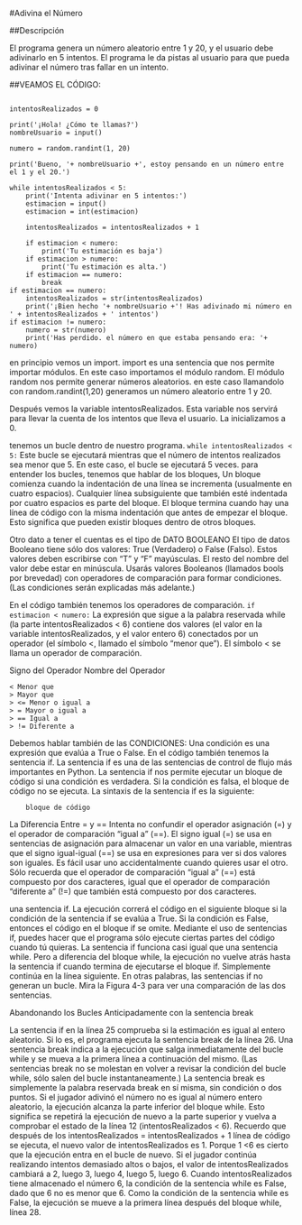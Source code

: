 #Adivina el Número

##Descripción

El programa genera un número aleatorio entre 1 y 20, y el usuario debe adivinarlo en 5 intentos. El programa le da pistas al usuario para que pueda adivinar el número tras fallar en un intento.

##VEAMOS EL CÓDIGO:

```import random

intentosRealizados = 0

print('¡Hola! ¿Cómo te llamas?')
nombreUsuario = input()

numero = random.randint(1, 20)

print('Bueno, '+ nombreUsuario +', estoy pensando en un número entre el 1 y el 20.')

while intentosRealizados < 5:
    print('Intenta adivinar en 5 intentos:')
    estimacion = input()
    estimacion = int(estimacion)

    intentosRealizados = intentosRealizados + 1

    if estimacion < numero:
        print('Tu estimación es baja')
    if estimacion > numero:
        print('Tu estimación es alta.')
    if estimacion == numero:
        break
if estimacion == numero:
    intentosRealizados = str(intentosRealizados)
    print('¡Bien hecho '+ nombreUsuario +'! Has adivinado mi número en ' + intentosRealizados + ' intentos')
if estimacion != numero:
    numero = str(numero)
    print('Has perdido. el número en que estaba pensando era: '+ numero)
```

en principio vemos un import. import es una sentencia que nos permite importar módulos. En este caso importamos el módulo random. El módulo random nos permite generar números aleatorios.
en este caso llamandolo con random.randint(1,20) generamos un número aleatorio entre 1 y 20.

Después vemos la variable intentosRealizados. Esta variable nos servirá para llevar la cuenta de los intentos que lleva el usuario. La inicializamos a 0.

tenemos un bucle dentro de nuestro programa.
`while intentosRealizados < 5:`
Este bucle se ejecutará mientras que el número de intentos realizados sea menor que 5. En este caso, el bucle se ejecutará 5 veces.
para entender los bucles, tenemos que hablar de los bloques, Un bloque comienza cuando la indentación de una línea se incrementa (usualmente en cuatro espacios). Cualquier línea subsiguiente que también esté indentada por cuatro espacios es parte del bloque. El bloque termina cuando hay una línea de código con la misma indentación que antes
de empezar el bloque. Esto significa que pueden existir bloques dentro de otros bloques.

Otro dato a tener el cuentas es el tipo de DATO BOOLEANO El tipo de datos Booleano tiene sólo dos valores: True (Verdadero) o False (Falso). Estos valores deben escribirse con “T” y “F” mayúsculas. El resto del nombre del valor debe estar en minúscula. Usarás valores Booleanos (llamados bools por brevedad) con operadores de
comparación para formar condiciones. (Las condiciones serán explicadas más adelante.)

En el código también tenemos los operadores de comparación.
`if estimacion < numero:`
La expresión que sigue a la palabra reservada while (la parte intentosRealizados < 6)
contiene dos valores (el valor en la variable intentosRealizados, y el valor entero 6)
conectados por un operador (el símbolo <, llamado el símbolo “menor que”). El símbolo < se
llama un operador de comparación.

Signo del Operador Nombre del Operador

```
< Menor que
> Mayor que
> <= Menor o igual a
> = Mayor o igual a
> == Igual a
> != Diferente a
```

Debemos hablar también de las CONDICIONES:
Una condición es una expresión que evalúa a True o False.
En el código también tenemos la sentencia if. La sentencia if es una de las sentencias de control de flujo más importantes en Python. La sentencia if nos permite ejecutar un bloque de código si una condición es verdadera. Si la condición es falsa, el bloque de código no se ejecuta. La sintaxis de la sentencia if es la siguiente:

```if condición:
    bloque de código
```

La Diferencia Entre = y ==
Intenta no confundir el operador asignación (=) y el operador de comparación “igual a” (==). El
signo igual (=) se usa en sentencias de asignación para almacenar un valor en una variable,
mientras que el signo igual-igual (==) se usa en expresiones para ver si dos valores son iguales. Es
fácil usar uno accidentalmente cuando quieres usar el otro.
Sólo recuerda que el operador de comparación “igual a” (==) está compuesto por dos caracteres,
igual que el operador de comparación “diferente a” (!=) que también está compuesto por dos
caracteres.

una sentencia if. La ejecución correrá el código en el siguiente bloque si la
condición de la sentencia if se evalúa a True. Si la condición es False, entonces el código en el
bloque if se omite. Mediante el uso de sentencias if, puedes hacer que el programa sólo ejecute
ciertas partes del código cuando tú quieras.
La sentencia if funciona casi igual que una sentencia while. Pero a diferencia del bloque while,
la ejecución no vuelve atrás hasta la sentencia if cuando termina de ejecutarse el bloque if.
Simplemente continúa en la línea siguiente. En otras palabras, las sentencias if no generan un
bucle. Mira la Figura 4-3 para ver una comparación de las dos sentencias.

Abandonando los Bucles Anticipadamente con la sentencia break

La sentencia if en la línea 25 comprueba si la estimación es igual al entero aleatorio. Si lo es, el
programa ejecuta la sentencia break de la línea 26.
Una sentencia break indica a la ejecución que salga inmediatamente del bucle while y se mueva
a la primera línea a continuación del mismo. (Las sentencias break no se molestan en volver a
revisar la condición del bucle while, sólo salen del bucle instantaneamente.)
La sentencia break es simplemente la palabra reservada break en sí misma, sin condición o dos
puntos.
Si el jugador adivinó el número no es igual al número entero aleatorio, la ejecución alcanza la
parte inferior del bloque while. Esto significa se repetirá la ejecución de nuevo a la parte superior
y vuelva a comprobar el estado de la línea 12 (intentosRealizados < 6). Recuerdo que
después de los intentosRealizados = intentosRealizados + 1 línea de código se ejecuta, el
nuevo valor de intentosRealizados es 1. Porque 1 <6 es cierto que la ejecución entra en el
bucle de nuevo.
Si el jugador continúa realizando intentos demasiado altos o bajos, el valor de
intentosRealizados cambiará a 2, luego 3, luego 4, luego 5, luego 6. Cuando
intentosRealizados tiene almacenado el número 6, la condición de la sentencia while es False,
dado que 6 no es menor que 6. Como la condición de la sentencia while es False, la ejecución se
mueve a la primera línea después del bloque while, línea 28.
